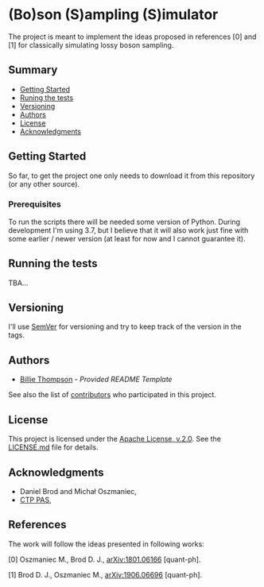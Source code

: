 # (Bo)son (S)ampling (S)imulator

The project is meant to implement the ideas proposed in references [0] and [1] for classically simulating 
lossy boson sampling.  

## Summary

  - [Getting Started](#getting-started)
  - [Runing the tests](#running-the-tests)
  - [Versioning](#versioning)
  - [Authors](#authors)
  - [License](#license)
  - [Acknowledgments](#acknowledgments)

## Getting Started

So far, to get the project one only needs to download it from this repository (or any other source).

### Prerequisites

To run the scripts there will be needed some version of Python. During development I'm using 3.7, but I believe that
it will also work just fine with some earlier / newer version (at least for now and I cannot guarantee it). 

## Running the tests

TBA...

## Versioning

I'll use [SemVer](http://semver.org/) for versioning and try to keep track of the version in the tags. 

## Authors

  - [Billie Thompson](https://github.com/PurpleBooth) - *Provided README Template* 

See also the list of
[contributors](https://github.com/PurpleBooth/a-good-readme-template/contributors)
who participated in this project.

## License

This project is licensed under the [Apache License, v.2.0](LICENSE.md).
See the [LICENSE.md](LICENSE.md) file for details.

## Acknowledgments

  - Daniel Brod and Michał Oszmaniec, 
  - [CTP PAS](http://www.cft.edu.pl/new/public/pl),
  
  
## References

The work will follow the ideas presented in following works:

[0] Oszmaniec M., Brod D. J., [arXiv:1801.06166](https://arxiv.org/abs/1801.06166) [quant-ph].

[1] Brod D. J., Oszmaniec M., [arXiv:1906.06696](https://arxiv.org/abs/1906.06696) [quant-ph].

